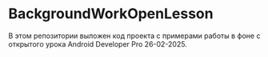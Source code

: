 # BackgroundWorkOpenLesson 

В этом репозитории выложен код проекта с примерами работы в фоне с открытого урока Android Developer Pro 26-02-2025.